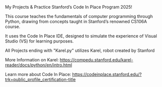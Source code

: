 My Projects & Practice Stanford’s Code In Place Program 2025!

This course teaches the fundamentals of computer programming through Python, drawing from concepts taught in Stanford’s renowned CS106A course.

It uses the Code In Place IDE, designed to simulate the experience of Visual Studio (VS) for learning purposes.

All Projects ending with "Karel.py" utilizes Karel, robot created by Stanford

More Information on Karel: https://compedu.stanford.edu/karel-reader/docs/python/en/intro.html

Learn more about Code In Place: https://codeinplace.stanford.edu/?trk=public_profile_certification-title
